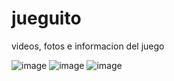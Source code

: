 # jueguito
videos, fotos e informacion del juego

![image](https://user-images.githubusercontent.com/113546295/192118018-d1fa2136-7756-49f0-88f6-45fa5403cd52.png)
![image](https://user-images.githubusercontent.com/113546295/192118038-e72b94b8-03a8-40b6-b640-3c768e091af1.png)
![image](https://user-images.githubusercontent.com/113546295/192118044-9c756f5d-2bc4-4177-990d-1e7cab63624f.png)
